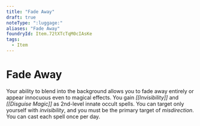 ```yaml
---
title: "Fade Away"
draft: true
noteType: ":luggage:"
aliases: "Fade Away"
foundryId: Item.72tXTcTqM0cIAsKe
tags:
  - Item
---
```


# Fade Away

Your ability to blend into the background allows you to fade away entirely or appear innocuous even to magical effects. You gain _[[Invisibility]]_ and _[[Disguise Magic]]_ as 2nd-level innate occult spells. You can target only yourself with _invisibility_, and you must be the primary target of _misdirection_. You can cast each spell once per day.
